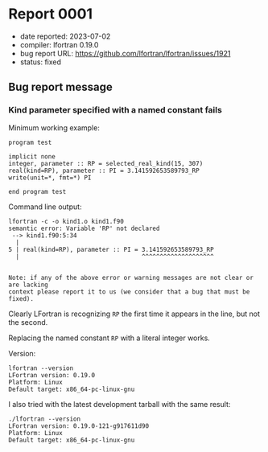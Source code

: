 # Report 0001

- date reported: 2023-07-02
- compiler: lfortran 0.19.0
- bug report URL: <https://github.com/lfortran/lfortran/issues/1921>
- status: fixed

## Bug report message

### Kind parameter specified with a named constant fails

Minimum working example:

    program test

    implicit none
    integer, parameter :: RP = selected_real_kind(15, 307)
    real(kind=RP), parameter :: PI = 3.141592653589793_RP
    write(unit=*, fmt=*) PI

    end program test

Command line output:

    lfortran -c -o kind1.o kind1.f90 
    semantic error: Variable 'RP' not declared
     --> kind1.f90:5:34
      |
    5 | real(kind=RP), parameter :: PI = 3.141592653589793_RP
      |                                  ^^^^^^^^^^^^^^^^^^^^ 


    Note: if any of the above error or warning messages are not clear or are lacking
    context please report it to us (we consider that a bug that must be fixed).

Clearly LFortran is recognizing `RP` the first time it appears in the line, but not the second.

Replacing the named constant `RP` with a literal integer works.

Version:

    lfortran --version
    LFortran version: 0.19.0
    Platform: Linux
    Default target: x86_64-pc-linux-gnu

I also tried with the latest development tarball with the same result:

    ./lfortran --version
    LFortran version: 0.19.0-121-g917611d90
    Platform: Linux
    Default target: x86_64-pc-linux-gnu
